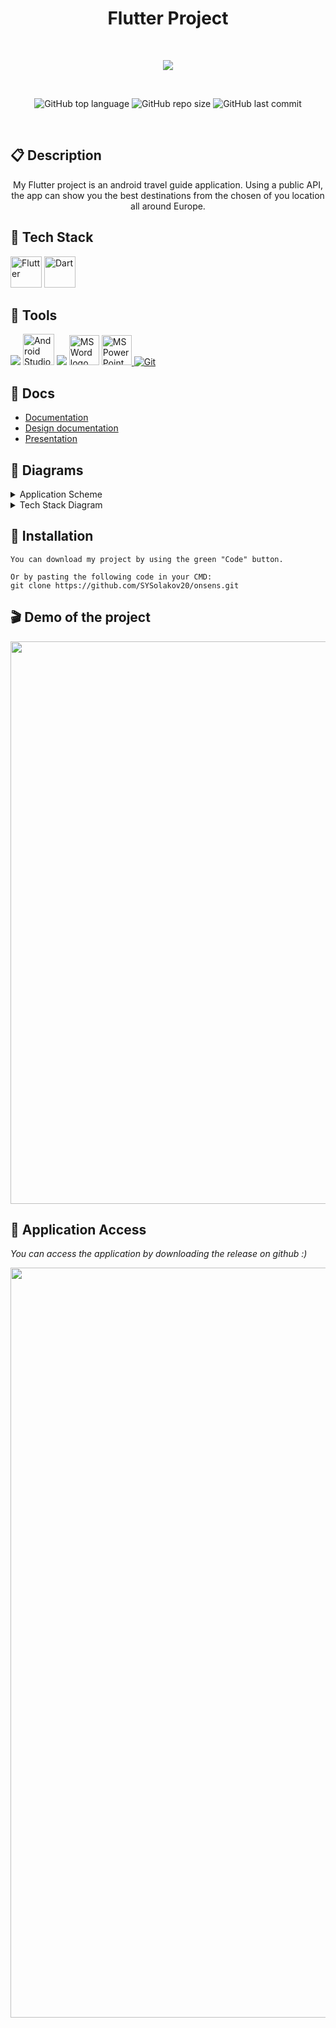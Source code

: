 <h1 align="center">Flutter Project</h1>
<br>
<p align="center">
  <img src="https://cdn.discordapp.com/attachments/1096444593039487077/1120481658416676925/Screenshot_2023-06-19_231436.png"/>
</p>
<br>

<p align = "center">
    <img alt="GitHub top language" src ="https://img.shields.io/github/languages/top/SABoev20/flutter-project?style=for-the-badge">
    <img alt="GitHub repo size" src="https://img.shields.io/github/repo-size/SABoev20/flutter-project?style=for-the-badge">
    <img alt="GitHub last commit" src="https://img.shields.io/github/last-commit/SABoev20/flutter-project?style=for-the-badge">
</p>
<br>

## 📋 Description
  
<p align="center">My Flutter project is an android travel guide application. Using a public API, the app can show you  the best destinations from the chosen of you location all around Europe.</p>


## 🚀 Tech Stack 
  <p align="left"> 
     <a href="https://www.flutter.dev/"><img width="50px" src="https://img.icons8.com/?size=512&id=7I3BjCqe9rjG&format=png" alt="Flutter"/></a>
     <a href="https://dart.dev/"><img width="50px" src="https://img.icons8.com/?size=512&id=7AFcZ2zirX6Y&format=png" alt="Dart"/></a>
  </p>
  
## 🔨 Tools
  <p align="left"> 
    <a href="https://code.visualstudio.com/"><img src="https://img.icons8.com/color/51/null/visual-studio-code-2019.png"/></a>
    <a href="https://developer.android.com/"><img width="50px" src="https://img.icons8.com/?size=512&id=04OFrkjznvcd&format=png" alt="Android Studio"/></a>
    <a href="https://www.figma.com/"><img src="https://img.icons8.com/fluency/48/null/figma.png"/></a>
    <a href="https://www.microsoft.com/en-ww/microsoft-365/word"><img src="https://img.icons8.com/fluency/48/000000/microsoft-word-2019.png" alt="MS Word logo" width=48px /></a>
    <a href="https://www.microsoft.com/en-us/microsoft-365/powerpoint"><img src="https://img.icons8.com/fluency/48/000000/microsoft-powerpoint-2019.png" alt="MS PowerPoint logo" width=48px />
    <a href="https://git-scm.com/"><img src="https://img.icons8.com/color/48/000000/git.png" alt="Git"/></a>
  </p>   
  
  
## 📰 Docs
  - [Documentation]()
  - [Design documentation]()
  - [Presentation]()

## 📑 Diagrams
<details close>
<summary>Application Scheme</summary>
<br>
<img src ="">
</details>

<details close>
<summary>Tech Stack Diagram</summary>
<br>
<img src ="">
</details>


## 🔧 Installation

```
You can download my project by using the green "Code" button.

Or by pasting the following code in your CMD:
git clone https://github.com/SYSolakov20/onsens.git
```

 ## 🎬 Demo of the project 
  
  <p align="center">
  <img src="https://cdn.discordapp.com/attachments/900689339179216926/1120485816507056218/DemoAppDesign.png" width = "900px" >
  </p>

## 🔑 Application Access

*You can access the application by downloading the release on github :)*
 
<p align="center">
  <img src="https://capsule-render.vercel.app/api?type=waving&color=gradient&height=120&section=footer&customColorList=2,3,12,19,21,23,26" width="1200px"/>
</p>
